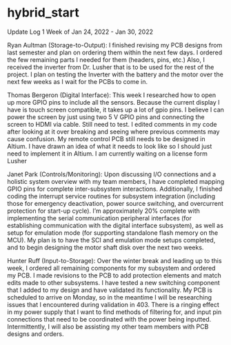 # hybrid_start
Update Log 1
Week of Jan 24, 2022 - Jan 30, 2022

Ryan Aultman (Storage-to-Output):
I finished revising my PCB designs from last semester and plan on ordering them within the next few days. 
I ordered the few remaining parts I needed for them (headers, pins, etc.) Also, I received the inverter from 
Dr. Lusher that is to be used for the rest of the project. I plan on testing the Inverter with the battery and 
the motor over the next few weeks as I wait for the PCBs to come in. 

Thomas Bergeron (Digital Interface):
This week I researched how to open up more GPIO pins to include all the sensors. Because the current display 
I have is touch screen compatible, it takes up a lot of gpio pins. I believe I can power the screen by just 
using two 5 V GPIO pins and connecting the screen to HDMI via cable. Still need to test. I edited comments in 
my code after looking at it over breaking and seeing where previous comments may cause confusion. My remote 
control PCB still needs to be designed in Altium. I have drawn an idea of what it needs to look like so 
I should just need to implement it in Altium. I am currently waiting on a license form Lusher

Janet Park (Controls/Monitoring):
Upon discussing I/O connections and a holistic system overview with my team members, I have completed mapping 
GPIO pins for complete inter-subsystem interactions. Additionally, I finished coding the interrupt service 
routines for subsystem integration (including those for emergency deactivation, power source switching, and 
overcurrent protection for start-up cycle). I’m approximately 20% complete with implementing the serial communication 
peripheral interfaces (for establishing communication with the digital interface subsystem), as well as setup for 
emulation mode (for supporting standalone flash memory on the MCU). My plan is to have the SCI and emulation mode 
setups completed, and to begin designing the motor shaft disk over the next two weeks.

Hunter Ruff (Input-to-Storage):
Over the winter break and leading up to this week, I ordered all remaining components for my subsystem and ordered 
my PCB. I made revisions to the PCB to add protection elements and match edits made to other subsystems. I have 
tested a new switching component that I added to my design and have validated its functionality. My PCB is scheduled 
to arrive on Monday, so in the meantime I will be researching issues that I encountered during validation in 403. 
There is a ringing effect in my power supply that I want to find methods of filtering for, and input pin connections 
that need to be coordinated with the power being inputted. Intermittently, I will also be assisting my other team 
members with PCB designs and orders.
